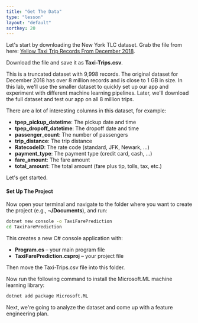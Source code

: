 ```yaml
---
title: "Get The Data"
type: "lesson"
layout: "default"
sortkey: 20
---
```


Let's start by downloading the New York TLC dataset. Grab the file from here:
[Yellow Taxi Trip Records From December 2018](https://csvbase.com/mdfarragher/Taxi-Trips).

Download the file and save it as **Taxi-Trips.csv**.

This is a truncated dataset with 9,998 records. The original dataset for December 2018 has over 8 million records and is close to 1 GB in size. In this lab, we'll use the smaller dataset to quickly set up our app and experiment with different machine learning pipelines. Later, we'll download the full dataset and test our app on all 8 million trips.

There are a lot of interesting columns in this dataset, for example:

- **tpep_pickup_datetime**: The pickup date and time
- **tpep_dropoff_datetime**: The dropoff date and time
- **passenger_count**: The number of passengers
- **trip_distance**: The trip distance
- **RatecodeID**: The rate code (standard, JFK, Newark, …)
- **payment_type**: The payment type (credit card, cash, …)
- **fare_amount**: The fare amount
- **total_amount**: The total amount (fare plus tip, tolls, tax, etc.)

Let's get started.

#### Set Up The Project

Now open your terminal and navigate to the folder where you want to create the project (e.g., **~/Documents**), and run:

```bash
dotnet new console -o TaxiFarePrediction
cd TaxiFarePrediction
```

This creates a new C# console application with:

- **Program.cs** – your main program file
- **TaxiFarePrediction.csproj** – your project file

Then move the Taxi-Trips.csv file into this folder.

Now run the following command to install the Microsoft.ML machine learning library:

```bash
dotnet add package Microsoft.ML
```

Next, we're going to analyze the dataset and come up with a feature engineering plan.
